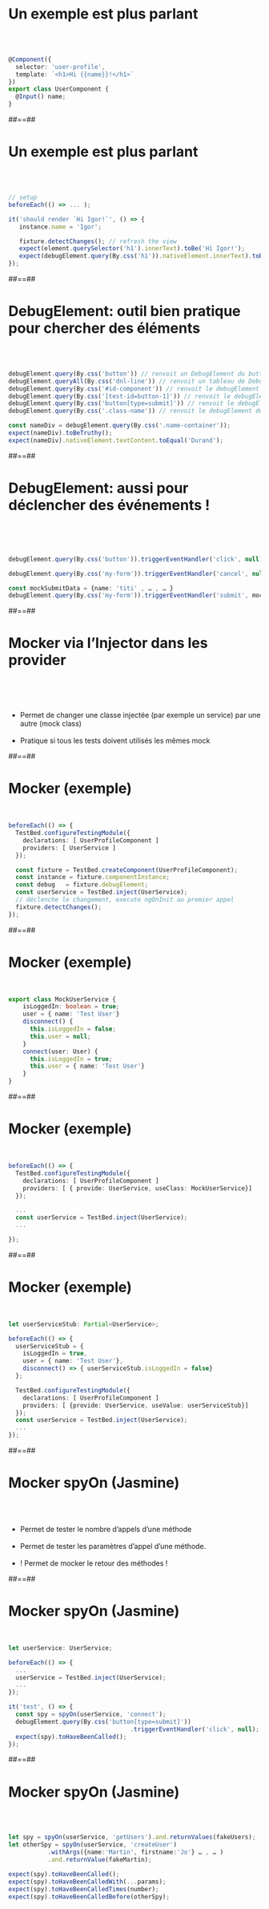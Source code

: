 <!-- .slide: class="with-code inconsolata" -->
# Un exemple est plus parlant
<br><br>

```typescript
@Component({
  selector: 'user-profile',
  template: `<h1>Hi {{name}}!</h1>`
})
export class UserComponent { 
  @Input() name;
}
```
<!-- .element: class="big-code" -->

##==##

<!-- .slide: class="with-code inconsolata" -->
# Un exemple est plus parlant
<br><br>

```typescript
// setup
beforeEach(() => ... );

it('should render `Hi Igor!`', () => {
   instance.name = 'Igor';

   fixture.detectChanges(); // refresh the view
   expect(element.querySelector('h1').innerText).toBe('Hi Igor!');
   expect(debugElement.query(By.css('h1')).nativeElement.innerText).toBe('Hi Igor!');
});
```
<!-- .element: class="big-code" -->

##==##

<!-- .slide: class="with-code inconsolata" -->
# DebugElement: outil bien pratique pour chercher des éléments
<br><br>

```typescript
debugElement.query(By.css('button')) // renvoit un DebugElement du button
debugElement.queryAll(By.css('dnl-line')) // renvoit un tableau de DebugElement
debugElement.query(By.css('#id-component')) // renvoit le debugElement du composant portant l’id 'id-component'
debugElement.query(By.css('[test-id=button-1]')) // renvoit le debugElement du premier composant ayant un attribut css test-id avec la valeur 'button-1'
debugElement.query(By.css('button[type=submit]')) // renvoit le debugElement du premier button ayant l’attribut 'type' avec la valeur 'submit'
debugElement.query(By.css('.class-name')) // renvoit le debugElement du premier element ayant la classe css 'class-name'

const nameDiv = debugElement.query(By.css('.name-container'));
expect(nameDiv).toBeTruthy();
expect(nameDiv).nativeElement.textContent.toEqual('Durand');
```
<!-- .element: class="big-code" -->

##==##

<!-- .slide: class="with-code inconsolata" -->
# DebugElement: aussi pour déclencher des événements !
<br><br><br>

```typescript
debugElement.query(By.css('button')).triggerEventHandler('click', null);

debugElement.query(By.css('my-form')).triggerEventHandler('cancel', null);

const mockSubmitData = {name: 'titi' , … , … }
debugElement.query(By.css('my-form')).triggerEventHandler('submit', mockSubmitData);
```
<!-- .element: class="big-code" -->


##==##

<!-- .slide -->
# Mocker via l’Injector dans les provider
<br><br><br>

- Permet de changer une classe injectée (par exemple un service) par une autre (mock class)<br><br>
- Pratique si tous les tests doivent utilisés les mêmes mock

##==##

<!-- .slide: class="with-code inconsolata" -->
# Mocker (exemple)
<br>

```typescript
beforeEach(() => {
  TestBed.configureTestingModule({
    declarations: [ UserProfileComponent ]
    providers: [ UserService ]
  });

  const fixture = TestBed.createComponent(UserProfileComponent);
  const instance = fixture.componentInstance;
  const debug   = fixture.debugElement;
  const userService = TestBed.inject(UserService);
  // déclenche le changement, execute ngOnInit au premier appel
  fixture.detectChanges();
});
```
<!-- .element: class="big-code" -->

##==##

<!-- .slide: class="with-code inconsolata" -->
# Mocker (exemple)
<br>

```typescript
export class MockUserService {
    isLoggedIn: boolean = true;
    user = { name: 'Test User'}
	disconnect() {
      this.isLoggedIn = false;
      this.user = null;
    }
    connect(user: User) {
      this.isLoggedIn = true;
      this.user = { name: 'Test User'}
    }
}
```
<!-- .element: class="big-code" -->

##==##

<!-- .slide: class="with-code inconsolata" -->
# Mocker (exemple)
<br>

```typescript
beforeEach(() => {
  TestBed.configureTestingModule({
    declarations: [ UserProfileComponent ]
    providers: [ { provide: UserService, useClass: MockUserService}]
  });

  ...
  const userService = TestBed.inject(UserService);
  ...

});
```
<!-- .element: class="big-code" -->

##==##

<!-- .slide: class="with-code inconsolata" -->
# Mocker (exemple)
<br>

```typescript
let userServiceStub: Partial<UserService>;

beforeEach(() => {
  userServiceStub = {
    isLoggedIn = true,
    user = { name: 'Test User'},
	disconnect() => { userServiceStub.isLoggedIn = false}
  };

  TestBed.configureTestingModule({
    declarations: [ UserProfileComponent ]
    providers: [ {provide: UserService, useValue: userServiceStub}]
  });
  const userService = TestBed.inject(UserService);
  ...
});
```
<!-- .element: class="medium-code" -->

##==##

<!-- .slide: class="with-code inconsolata" -->
# Mocker spyOn (Jasmine)
<br><br>

- Permet de tester le nombre d’appels d’une méthode<br><br>
- Permet de tester les paramètres d’appel d’une méthode.<br><br>
- ! Permet de mocker le retour des méthodes !

<!-- .element: class="big-code" -->

##==##

<!-- .slide: class="with-code inconsolata" -->
# Mocker spyOn (Jasmine)
<br>

```typescript
let userService: UserService;

beforeEach(() => {
  ...
  userService = TestBed.inject(UserService);
  ...
});

it('test', () => {
  const spy = spyOn(userService, 'connect');
  debugElement.query(By.css('button[type=submit]'))
                                  .triggerEventHandler('click', null);
  expect(spy).toHaveBeenCalled();
});
```
<!-- .element: class="big-code" -->


##==##

<!-- .slide: class="with-code inconsolata" -->
# Mocker spyOn (Jasmine)
<br><br>

```typescript
let spy = spyOn(userService, 'getUsers').and.returnValues(fakeUsers);
let otherSpy = spyOn(userService, 'createUser')
           .withArgs({name:'Martin', firstname:'Jo'} … , … )
           .and.returnValue(fakeMartin);

expect(spy).toHaveBeenCalled();
expect(spy).toHaveBeenCalledWith(...params);
expect(spy).toHaveBeenCalledTimes(number);
expect(spy).toHaveBeenCalledBefore(otherSpy);

```
<!-- .element: class="big-code" -->
